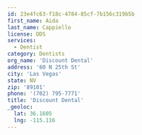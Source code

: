 ```yaml
---
id: 23e4fc63-f18c-4784-85cf-7b156c319b5b
first_name: Aida
last_name: Cappiello
license: DDS
services:
  - Dentist
category: Dentists
org_name: 'Discount Dental'
address: '60 N 25th St'
city: 'Las Vegas'
state: NV
zip: '89101'
phone: '(702) 795-7771'
title: 'Discount Dental'
_geoloc:
  lat: 36.1605
  lng: -115.116
---
```

